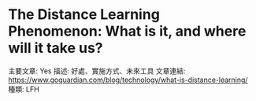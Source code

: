 # The Distance Learning Phenomenon: What is it, and where will it take us?

主要文章: Yes
描述: 好處、實施方式、未來工具
文章連結: https://www.goguardian.com/blog/technology/what-is-distance-learning/
種類: LFH